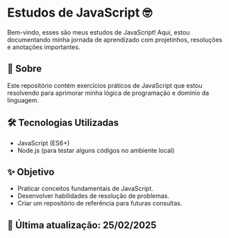 # Estudos de JavaScript 🤓

Bem-vindo, esses são meus estudos de JavaScript! Aqui, estou documentando minha jornada de aprendizado com projetinhos, resoluções e anotações importantes.


## 📌 Sobre

Este repositório contém exercícios práticos de JavaScript que estou resolvendo para aprimorar minha lógica de programação e domínio da linguagem.

## 🛠 Tecnologias Utilizadas

- JavaScript (ES6+)
- Node.js (para testar alguns códigos no ambiente local)

## ✨ Objetivo

- Praticar conceitos fundamentais de JavaScript.
- Desenvolver habilidades de resolução de problemas.
- Criar um repositório de referência para futuras consultas.


## 📝 Última atualização: 25/02/2025
